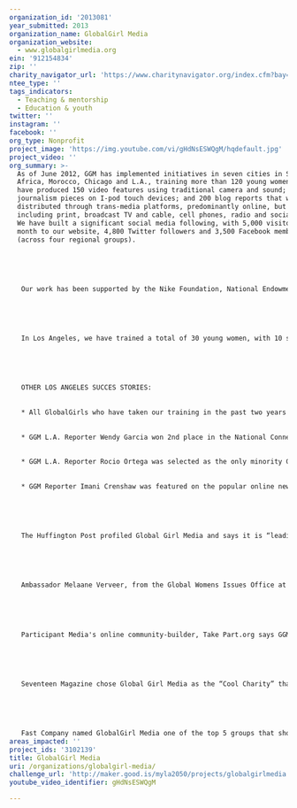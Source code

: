```yaml
---
organization_id: '2013081'
year_submitted: 2013
organization_name: GlobalGirl Media
organization_website:
  - www.globalgirlmedia.org
ein: '912154834'
zip: ''
charity_navigator_url: 'https://www.charitynavigator.org/index.cfm?bay=search.profile&ein=912154834'
ntee_type: ''
tags_indicators:
  - Teaching & mentorship
  - Education & youth
twitter: ''
instagram: ''
facebook: ''
org_type: Nonprofit
project_image: 'https://img.youtube.com/vi/gHdNsESWQgM/hqdefault.jpg'
project_video: ''
org_summary: >-
  As of June 2012, GGM has implemented initiatives in seven cities in South
  Africa, Morocco, Chicago and L.A., training more than 120 young women, who
  have produced 150 video features using traditional camera and sound; 85 mobile
  journalism pieces on I-pod touch devices; and 200 blog reports that were
  distributed through trans-media platforms, predominantly online, but also
  including print, broadcast TV and cable, cell phones, radio and social media.
  We have built a significant social media following, with 5,000 visitors per
  month to our website, 4,800 Twitter followers and 3,500 Facebook members
  (across four regional groups).
   
   
   
   
   
   Our work has been supported by the Nike Foundation, National Endowment for the Arts, Soros Foundation, World Bank, Durfee Foundation, McCormick Foundation, Latino Public Broadcasting, Abigail Disney, Eileen Fisher Foundation, and our work has been featured on PBS, ESPN, ABC, NBC, Wall Street Journal, Huffington Post, GritTV, Democracy NOW, KCET, KCRW, Participant’s Take Part.org, The Standard (South Africa), Hess Press (Morocco), etc.
   
   
   
   
   
   In Los Angeles, we have trained a total of 30 young women, with 10 still actively working as GlobalGirl “citizen journalists.” We just launched our first webisode series, sponsored by Latino Public Broadcasting and the NEA, featured on www.worldchannel.org (PBS global site). Titled COMO AMAR (“How to Love,”)
   
   
   
   
   
   OTHER LOS ANGELES SUCCES STORIES:
   
   
   * All GlobalGirls who have taken our training in the past two years have graduated high school and are attending college, some with full scholarships to: Wellesley, UC San Diego, UC Berkeley, UC Santa Cruz.
   
   
   * GGM L.A. Reporter Wendy Garcia won 2nd place in the National ConnectHer Video Contest at Harvard
   
   
   * GGM L.A. Reporter Rocio Ortega was selected as the only minority Girl Up! National Spokesperson and won a Congressional Merit Award from Congresswoman Grace Napolitano.
   
   
   * GGM Reporter Imani Crenshaw was featured on the popular online news show: MOMS/Maker’s Studio, generating 40,000 hits.
   
   
   
   
   
   The Huffington Post profiled Global Girl Media and says it is “leading the way in empowering and inspiring our next generation of leaders.” 
   
   
   
   
   
   Ambassador Melaane Verveer, from the Global Womens Issues Office at the US State Dept. meets with GGM reporters from LA and South Africa US State Department
   
   
   
   
   
   Participant Media's online community-builder, Take Part.org says GGM "tells stories that empower their communities."
   
   
   
   
   
   Seventeen Magazine chose Global Girl Media as the “Cool Charity” that everyone should be on the lookout for. 
   
   
   
   
   
   Fast Company named GlobalGirl Media one of the top 5 groups that should win Google’s Journalism Prize.
areas_impacted: ''
project_ids: '3102139'
title: GlobalGirl Media
uri: /organizations/globalgirl-media/
challenge_url: 'http://maker.good.is/myla2050/projects/globalgirlmedia.html'
youtube_video_identifier: gHdNsESWQgM

---
```


